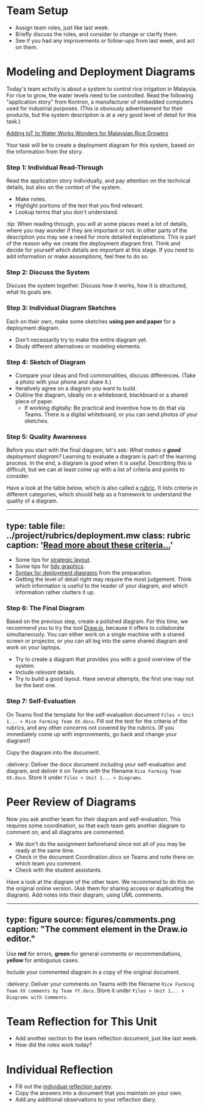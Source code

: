 # Team Setup

* Assign team roles, just like last week.
* Briefly discuss the roles, and consider to change or clarify them. 
* See if you had any improvements or follow-ups from last week, and act on them.


# Modeling and Deployment Diagrams


Today's team activity is about a system to control rice irrigation in Malaysia. For rice to grow, the water levels need to be controlled. Read the following "application story" from Kontron, a manufacturer of embedded computers used for industrial purposes. (This is obviously advertisement for their products, but the system description is at a very good level of detail for this task.)

<a href="https://www.kontron.com/downloads/application_stories/bu-ind/as_abbaco_en.pdf" class="arrow">Adding IoT to Water Works Wonders for Malaysian Rice Growers</a>


Your task will be to create a deployment diagram for this system, based on the information from the story.


### Step 1: Individual Read-Through

Read the application story individually, and pay attention on the technical details, but also on the context of the system. 

- Make notes. 
- Highlight portions of the text that you find relevant. 
- Lookup terms that you don't understand.


:tip: When reading through, you will at some places meet a lot of details, where you may wonder if they are important or not.
In other parts of the description you may see a need for more detailed explanations. 
This is part of the reason why we create the deployment diagram first. 
Think and decide for yourself which details are important at this stage.
If you need to add information or make assumptions, feel free to do so.


### Step 2: Discuss the System

Discuss the system together. Discuss how it works, how it is structured, what its goals are. 


### Step 3: Individual Diagram Sketches

Each on their own, make some sketches **using pen and paper** for a deployment diagram. 

- Don't necessarily try to make the entire diagram yet. 
- Study different alternatives or modeling elements.


### Step 4: Sketch of Diagram 

- Compare your ideas and find commonalities, discuss differences. (Take a photo with your phone and share it.)
- Iteratively agree on a diagram you want to build.
- Outline the diagram, ideally on a whiteboard, blackboard or a shared piece of paper.
  * If working digitally: Be practical and inventive how to do that via Teams. There is a digital whiteboard, or you can send photos of your sketches.


### Step 5: Quality Awareness

Before you start with the final diagram, let's ask: _What makes a **good** deployment diagram?_
Learning to evaluate a diagram is part of the learning process. 
In the end, a diagram is good when it is _useful_. 
Describing this is difficult, but we can at least come up with a list of criteria and points to consider. 

Have a look at the table below, which is also called a [rubric](https://en.wikipedia.org/wiki/Rubric_(academic)).
It lists criteria in different categories, which should help as a framework to understand the quality of a diagram.

---
type: table
file: ../project/rubrics/deployment.mw
class: rubric
caption: '<a href="learning-grading.html#grading-criteria">Read more about these criteria...</a>'
---

* Some tips for [strategic layout](unit-modeling-diagram-tips.html#have-a-strategic-layout).
* Some tips for [tidy graphics](unit-modeling-diagram-tips.html#tidying-up-the-graphics).
* [Syntax for deployment diagrams](prep-modeling.html#deployment-diagrams) from the preparation.
* Getting the level of detail right may require the most judgement. Think which information is useful to the reader of your diagram, and which information rather clutters it up.


### Step 6: The Final Diagram 

Based on the previous step, create a polished diagram. For this time, we recommend you to try the tool [Draw.io](draw.io), because it offers to collaborate simultaneously. You can either work on a single machine with a shared screen or projector, or you can all log into the same shared diagram and work on your laptops. 

- Try to create a diagram that provides you with a good overview of the system.
- Include _relevant_ details.
- Try to build a good layout. Have several attempts, the first one may not be the best one.

### Step 7: Self-Evaluation

On Teams find the template for the self-evaluation document `Files > Unit 1... > Rice Farming Team XX.docx`. Fill out the text for the criteria of the rubrics, and any other concerns not covered by the rubrics. (If you immediately come up with improvements, go back and change your diagram!)

Copy the diagram into the document. 

:delivery: Deliver the docx document including your self-evaluation and diagram, and deliver it on Teams with the filename `Rice Farming Team XX.docx`. Store it under `Files > Unit 1... > Diagrams`.



# Peer Review of Diagrams

Now you ask another team for their diagram and self-evaluation. This requires some coordination, so that each team gets another diagram to comment on, and all diagrams are commented.

* We don't do the assignment beforehand since not all of you may be ready at the same time. 
* Check in the document Coordination.docx on Teams and note there on which team you comment.
* Check with the student assistants.


Have a look at the diagram of the other team. We recommend to do this on the original online version. (Ask them for sharing access or duplicating the diagram). Add notes into their diagram, using UML comments.

---
type: figure
source: figures/comments.png
caption: "The comment element in the Draw.io editor."
---

Use **red** for errors, **green** for general comments or recommendations, **yellow** for ambiguous cases.

Include your commented diagram in a copy of the original document.


:delivery: Deliver your comments on Teams with the filename `Rice Farming Team XX comments by Team YY.docx`. Store it under `Files > Unit 1... > Diagrams with Comments`.




# Team Reflection for This Unit 

* Add another section to the team reflection document, just like last week.
* How did the roles work today? 


# Individual Reflection

* Fill out the <a href="https://forms.office.com/Pages/ResponsePage.aspx?id=cgahCS-CZ0SluluzdZZ8BSxiepoCd7lKk70IThBWqdJUQUQxNEVLOTBZMDZGNkJBM1Y2NjZCTzhWSi4u" class="arrow">individual reflection survey</a>.
* Copy the answers into a document that you maintain on your own.
* Add any additional observations to your reflection diary.